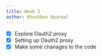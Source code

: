 ```yaml
---
title: Week 2
author: Khushboo Agarwal
---
```


<!--

-->

- [X] Explore Oauth2 proxy
- [X] Setting up Oauth2 proxy
- [X] Make some chanages to the code
